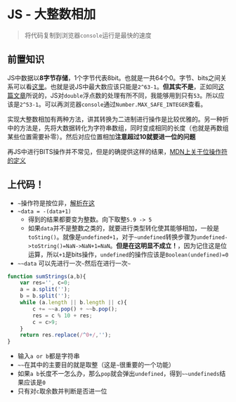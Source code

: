 # JS - 大整数相加
> 将代码复制到浏览器`console`运行是最快的速度

## 前置知识

JS中数据以**8字节存储**，1个字节代表8bit。也就是一共64个0。字节、bits之间关系可以看[这里](https://blog.csdn.net/cx_wzp/article/details/8104224)。也就是说JS中最大数应该只能是`2^63-1`。**但其实不是**，正如同[这篇文章](https://segmentfault.com/a/1190000002608050)所说的，JS对`double`浮点数的处理有所不同，我能够用到只有`53`。所以应该是`2^53-1`。可以再浏览器`console`通过`Number.MAX_SAFE_INTEGER`查看。

实现大整数相加有两种方法，讲其转换为二进制进行操作是比较优雅的。另一种折中的方法是，先将大数据转化为字符串数组，同时变成相同的长度（也就是再数组某些位置需要补零）。然后对应位置相加**注意超过10就要进一位的问题**

再JS中进行BITS操作并不常见，但是的确提供这样的结果，[MDN上关于位操作符的定义](https://developer.mozilla.org/zh-CN/docs/Web/JavaScript/Guide/Expressions_and_Operators#Bitwise_operators)

## 上代码！

* `~`操作符是按位非，[解析在这](https://segmentfault.com/a/1190000003731938)
* `~data = -(data+1)`
    * 得到的结果都要变为整数。向下取整`5.9 -> 5`
    * 如果`data`并不是整数之类的，就要进行类型转化使其能够相加，一般是`toSting()`。就像是`undefined+1`，对于`~undefined`转换步骤为`undefined->toString()=NaN->NaN+1=NaN`。**但是在这明显不成立！**，因为记住这是位运算，所以`+1`是bits操作，`undefined`的操作应该是`Boolean(undefined)=0`
* `~~data` 可以先进行一次`~`然后在进行一次`~`    

```js
function sumStrings(a,b){
    var res='', c=0;
    a = a.split('');
    b = b.split('');
    while (a.length || b.length || c){
        c += ~~a.pop() + ~~b.pop();
        res = c % 10 + res;
        c = c>9;
    }
    return res.replace(/^0+/,'');
}
```

* 输入`a or b`都是字符串
* `~~`在其中的主要目的就是取整（这是`~`很重要的一个功能）
* 如果`a b`长度不一怎么办，那么`pop`就会弹出`undefined`，得到`~~undefineds`结果应该是`0`
* 只有对`c`取余数并判断是否进一位

